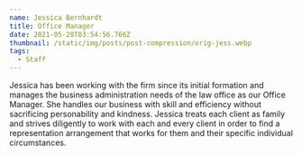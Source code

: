 ```yaml
---
name: Jessica Bernhardt
title: Office Manager
date: 2021-05-28T03:54:56.766Z
thumbnail: /static/img/posts/post-compression/orig-jess.webp
tags:
  - Staff
---
```

Jessica has been working with the firm since its initial formation and manages the business administration needs of the law office as our Office Manager. She handles our business with skill and efficiency without sacrificing personability and kindness. Jessica treats each client as family and strives diligently to work with each and every client in order to find a representation arrangement that works for them and their specific individual circumstances.